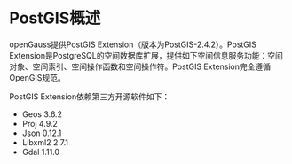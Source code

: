 # PostGIS概述

openGauss提供PostGIS Extension（版本为PostGIS-2.4.2）。PostGIS Extension是PostgreSQL的空间数据库扩展，提供如下空间信息服务功能：空间对象、空间索引、空间操作函数和空间操作符。PostGIS Extension完全遵循OpenGIS规范。

PostGIS Extension依赖第三方开源软件如下：

-   Geos 3.6.2
-   Proj 4.9.2
-   Json 0.12.1
-   Libxml2 2.7.1
-   Gdal 1.11.0
